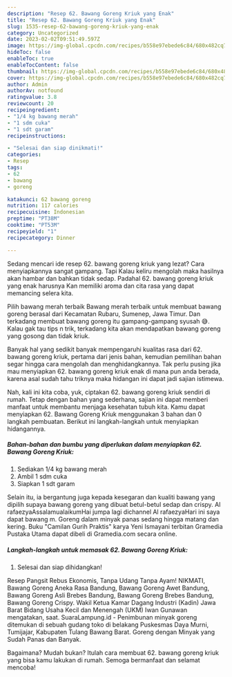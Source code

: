 ```yaml
---
description: "Resep 62. Bawang Goreng Kriuk yang Enak"
title: "Resep 62. Bawang Goreng Kriuk yang Enak"
slug: 1535-resep-62-bawang-goreng-kriuk-yang-enak
category: Uncategorized
date: 2023-02-02T09:51:49.597Z
image: https://img-global.cpcdn.com/recipes/b558e97ebede6c84/680x482cq70/62-bawang-goreng-kriuk-foto-resep-utama.jpg
hideToc: false
enableToc: true
enableTocContent: false
thumbnail: https://img-global.cpcdn.com/recipes/b558e97ebede6c84/680x482cq70/62-bawang-goreng-kriuk-foto-resep-utama.jpg
cover: https://img-global.cpcdn.com/recipes/b558e97ebede6c84/680x482cq70/62-bawang-goreng-kriuk-foto-resep-utama.jpg
author: Admin
authorAv: notfound
ratingvalue: 3.8
reviewcount: 20
recipeingredient:
- "1/4 kg bawang merah"
- "1 sdm cuka"
- "1 sdt garam"
recipeinstructions:

- "Selesai dan siap dinikmati!"
categories:
- Resep
tags:
- 62
- bawang
- goreng

katakunci: 62 bawang goreng 
nutrition: 117 calories
recipecuisine: Indonesian
preptime: "PT38M"
cooktime: "PT53M"
recipeyield: "1"
recipecategory: Dinner

---
```



Sedang mencari ide resep 62. bawang goreng kriuk yang lezat? Cara menyiapkannya sangat gampang. Tapi Kalau keliru mengolah maka hasilnya akan hambar dan bahkan tidak sedap. Padahal 62. bawang goreng kriuk yang enak harusnya Kan memiliki aroma dan cita rasa yang dapat memancing selera kita.


Pilih bawang merah terbaik Bawang merah terbaik untuk membuat bawang goreng berasal dari Kecamatan Rubaru, Sumenep, Jawa Timur. Dan terkadang membuat bawang goreng itu gampang-gampang syusah 😅. Kalau gak tau tips n trik, terkadang kita akan mendapatkan bawang goreng yang gosong dan tidak kriuk.

Banyak hal yang sedikit banyak mempengaruhi kualitas rasa dari 62. bawang goreng kriuk, pertama dari jenis bahan, kemudian pemilihan bahan segar hingga cara mengolah dan menghidangkannya. Tak perlu pusing jika mau menyiapkan 62. bawang goreng kriuk enak di mana pun anda berada, karena asal sudah tahu triknya maka hidangan ini dapat jadi sajian istimewa.


Nah, kali ini kita coba, yuk, ciptakan 62. bawang goreng kriuk sendiri di rumah. Tetap dengan bahan yang sederhana, sajian ini dapat memberi manfaat untuk membantu menjaga kesehatan tubuh kita. Kamu dapat menyiapkan 62. Bawang Goreng Kriuk menggunakan 3 bahan dan 0 langkah pembuatan. Berikut ini langkah-langkah untuk menyiapkan hidangannya.

<!--inarticleads1-->

##### Bahan-bahan dan bumbu yang diperlukan dalam menyiapkan 62. Bawang Goreng Kriuk:

1. Sediakan 1/4 kg bawang merah
1. Ambil 1 sdm cuka
1. Siapkan 1 sdt garam


Selain itu, ia bergantung juga kepada kesegaran dan kualiti bawang yang dipilih supaya bawang goreng yang dibuat betul-betul sedap dan crispy. Al rafaezyaAssalamualaikumHai jumpa lagi dichannel Al rafaezyaHari ini saya dapat bawang m. Goreng dalam minyak panas sedang hingga matang dan kering. Buku &#34;Camilan Gurih Praktis&#34; karya Yeni Ismayani terbitan Gramedia Pustaka Utama dapat dibeli di Gramedia.com secara online. 

<!--inarticleads2-->

##### Langkah-langkah untuk memasak 62. Bawang Goreng Kriuk:


1. Selesai dan siap dihidangkan!

Resep Pangsit Rebus Ekonomis, Tanpa Udang Tanpa Ayam! NIKMATI, Bawang Goreng Aneka Rasa Bandung, Bawang Goreng Awet Bandung, Bawang Goreng Asli Brebes Bandung, Bawang Goreng Brebes Bandung, Bawang Goreng Crispy. Wakil Ketua Kamar Dagang Industri (Kadin) Jawa Barat Bidang Usaha Kecil dan Menengah (UKM) Iwan Gunawan mengatakan, saat. SuaraLampung.id - Penimbunan minyak goreng ditemukan di sebuah gudang toko di belakang Puskesmas Daya Murni, Tumijajar, Kabupaten Tulang Bawang Barat. Goreng dengan Minyak yang Sudah Panas dan Banyak. 

Bagaimana? Mudah bukan? Itulah cara membuat 62. bawang goreng kriuk yang bisa kamu lakukan di rumah. Semoga bermanfaat dan selamat mencoba!
